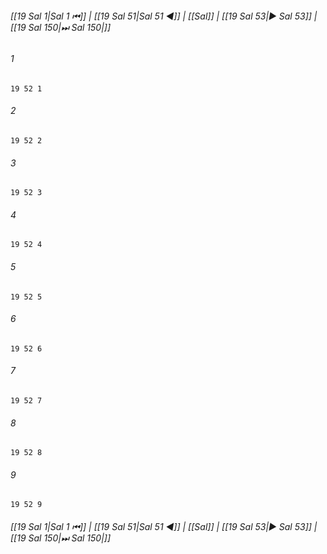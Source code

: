 
###### [[19 Sal 1|Sal 1 ⏮]] | [[19 Sal 51|Sal 51 ◀]] | [[Sal]] | [[19 Sal 53|▶ Sal 53]] | [[19 Sal 150|⏭ Sal 150|]]

###### 1
``` verse
19 52 1 
```
###### 2
``` verse
19 52 2 
```
###### 3
``` verse
19 52 3 
```
###### 4
``` verse
19 52 4 
```
###### 5
``` verse
19 52 5 
```
###### 6
``` verse
19 52 6 
```
###### 7
``` verse
19 52 7 
```
###### 8
``` verse
19 52 8 
```
###### 9
``` verse
19 52 9 
```

###### [[19 Sal 1|Sal 1 ⏮]] | [[19 Sal 51|Sal 51 ◀]] | [[Sal]] | [[19 Sal 53|▶ Sal 53]] | [[19 Sal 150|⏭ Sal 150|]]

